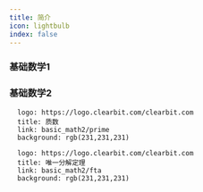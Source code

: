 ```yaml
---
title: 简介
icon: lightbulb
index: false
---
```


### 基础数学1

<VPCard
logo="https://logo.clearbit.com/clearbit.com"
  title="进制转换"
  link="basic_math1/base_conversion"
  desc="Base Conversion"
/>

<VPCard
logo="https://logo.clearbit.com/clearbit.com"
  title="数位拆分"
  link="basic_math1/digit_splitting"
  desc="Digit Splitting"
/>

### 基础数学2

<div class="vp-card-container">





```component VPCard
  logo: https://logo.clearbit.com/clearbit.com
  title: 质数
  link: basic_math2/prime
  background: rgb(231,231,231)
```



```component VPCard
  logo: https://logo.clearbit.com/clearbit.com
  title: 唯一分解定理
  link: basic_math2/fta
  background: rgb(231,231,231)
```



</div>
